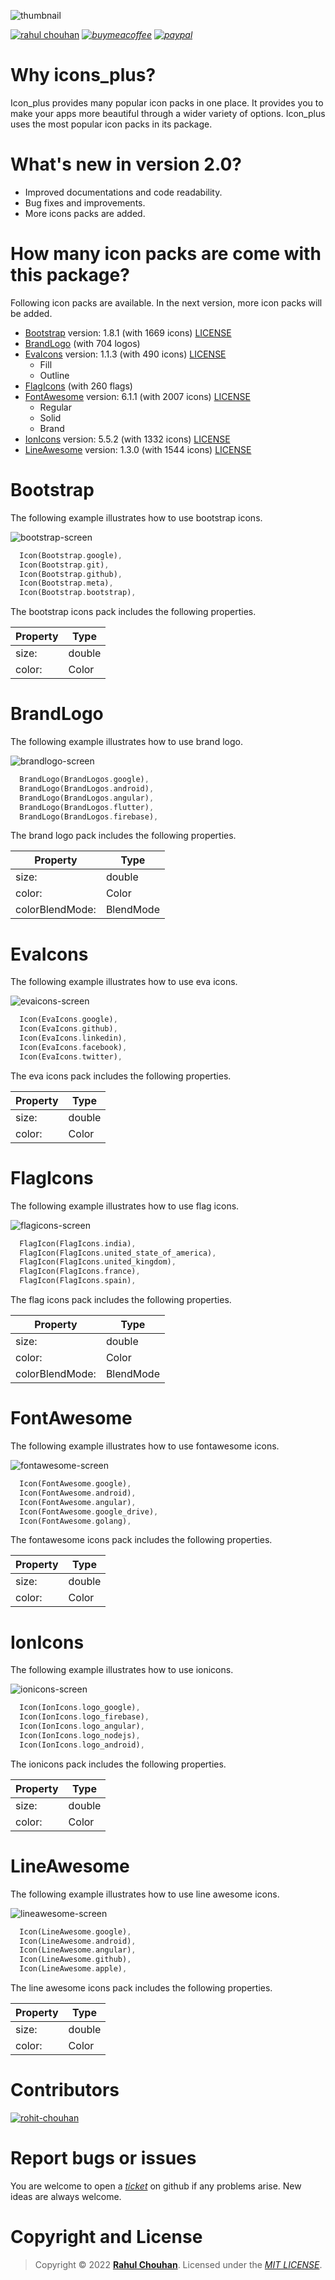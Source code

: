 ![thumbnail](https://user-images.githubusercontent.com/82075108/166093462-c8fba0d2-fc36-4d64-bf91-aee68a9090d9.svg)

[![rahul chouhan](https://user-images.githubusercontent.com/82075108/167239496-497f3135-a6b1-4a4c-985b-939e1537a5f9.png)](https://www.github.com/imRahulChouhan) _[![buymeacoffee](https://user-images.githubusercontent.com/82075108/166093500-a61b8749-85d1-4206-a916-e534546c538b.svg)](https://buymeacoffee.com/rahulchouhan)_ _[![paypal](https://user-images.githubusercontent.com/82075108/166870820-8d619e80-3a3b-4bef-a3a8-6ee282f74da5.png)](https://paypal.me/imRahulChouhan)_

# Why icons_plus?

Icon_plus provides many popular icon packs in one place. It provides you to make your apps more beautiful through a wider variety of options. Icon_plus uses the most popular icon packs in its package.

# What's new in version 2.0?

- Improved documentations and code readability.
- Bug fixes and improvements.
- More icons packs are added.

# How many icon packs are come with this package?

Following icon packs are available. In the next version, more icon packs will be added.

- [Bootstrap](#bootstrap) version: 1.8.1 (with 1669 icons) [LICENSE](https://github.com/imRahulChouhan/icons_plus/blob/main/licenses/bootstrap_license)
- [BrandLogo](#brandlogo) (with 704 logos)
- [EvaIcons](#evaicons) version: 1.1.3 (with 490 icons) [LICENSE](https://github.com/akveo/eva-icons/blob/master/LICENSE.txt)
  - Fill
  - Outline
- [FlagIcons](#flagicons) (with 260 flags)
- [FontAwesome](#fontawesome) version: 6.1.1 (with 2007 icons) [LICENSE](https://github.com/imRahulChouhan/icons_plus/blob/main/licenses/fontawesome_license)
  - Regular
  - Solid
  - Brand
- [IonIcons](#ionicons) version: 5.5.2 (with 1332 icons) [LICENSE](https://github.com/ionic-team/ionicons/blob/main/LICENSE)
- [LineAwesome](#lineawesome) version: 1.3.0 (with 1544 icons) [LICENSE](https://github.com/imRahulChouhan/icons_plus/blob/main/licenses/lineawesome_license)

# Bootstrap

The following example illustrates how to use bootstrap icons.

![bootstrap-screen](https://user-images.githubusercontent.com/82075108/166093497-e3deab7c-5ae4-4cc9-8d5c-0458af3d7237.svg)

```dart
  Icon(Bootstrap.google),
  Icon(Bootstrap.git),
  Icon(Bootstrap.github),
  Icon(Bootstrap.meta),
  Icon(Bootstrap.bootstrap),
```

The bootstrap icons pack includes the following properties.

| Property | Type   |
| -------- | ------ |
| size:    | double |
| color:   | Color  |

# BrandLogo

The following example illustrates how to use brand logo.


![brandlogo-screen](https://user-images.githubusercontent.com/82075108/166093499-084804d1-d0c7-439e-924a-d69e6e06e6bb.svg)

```dart
  BrandLogo(BrandLogos.google),
  BrandLogo(BrandLogos.android),
  BrandLogo(BrandLogos.angular),
  BrandLogo(BrandLogos.flutter),
  BrandLogo(BrandLogos.firebase),
```

The brand logo pack includes the following properties.

| Property        | Type      |
| --------------- | --------- |
| size:           | double    |
| color:          | Color     |
| colorBlendMode: | BlendMode |

# EvaIcons

The following example illustrates how to use eva icons.

![evaicons-screen](https://user-images.githubusercontent.com/82075108/166093501-079b7173-884f-44b4-94ed-36209990f358.svg)

```dart
  Icon(EvaIcons.google),
  Icon(EvaIcons.github),
  Icon(EvaIcons.linkedin),
  Icon(EvaIcons.facebook),
  Icon(EvaIcons.twitter),
```

The eva icons pack includes the following properties.

| Property | Type   |
| -------- | ------ |
| size:    | double |
| color:   | Color  |

# FlagIcons

The following example illustrates how to use flag icons.


![flagicons-screen](https://user-images.githubusercontent.com/82075108/166093503-59115600-68a3-4df3-9a2e-2d09be85f0dd.svg)

```dart
  FlagIcon(FlagIcons.india),
  FlagIcon(FlagIcons.united_state_of_america),
  FlagIcon(FlagIcons.united_kingdom),
  FlagIcon(FlagIcons.france),
  FlagIcon(FlagIcons.spain),
```

The flag icons pack includes the following properties.

| Property        | Type      |
| --------------- | --------- |
| size:           | double    |
| color:          | Color     |
| colorBlendMode: | BlendMode |

# FontAwesome

The following example illustrates how to use fontawesome icons.

![fontawesome-screen](https://user-images.githubusercontent.com/82075108/166093505-87ee60fa-4379-4bb8-83cc-e4f72e37e125.svg)

```dart
  Icon(FontAwesome.google),
  Icon(FontAwesome.android),
  Icon(FontAwesome.angular),
  Icon(FontAwesome.google_drive),
  Icon(FontAwesome.golang),
```

The fontawesome icons pack includes the following properties.

| Property | Type   |
| -------- | ------ |
| size:    | double |
| color:   | Color  |

# IonIcons

The following example illustrates how to use ionicons.

![ionicons-screen](https://user-images.githubusercontent.com/82075108/166093509-cd4c48cc-8631-4805-9fea-d1eaaa972899.svg)

```dart
  Icon(IonIcons.logo_google),
  Icon(IonIcons.logo_firebase),
  Icon(IonIcons.logo_angular),
  Icon(IonIcons.logo_nodejs),
  Icon(IonIcons.logo_android),
```

The ionicons pack includes the following properties.

| Property | Type   |
| -------- | ------ |
| size:    | double |
| color:   | Color  |

# LineAwesome

The following example illustrates how to use line awesome icons.


![lineawesome-screen](https://user-images.githubusercontent.com/82075108/166093510-b0e54b9d-3f65-4be7-9cd8-5e21a37926aa.svg)

```dart
  Icon(LineAwesome.google),
  Icon(LineAwesome.android),
  Icon(LineAwesome.angular),
  Icon(LineAwesome.github),
  Icon(LineAwesome.apple),
```

The line awesome icons pack includes the following properties.

| Property | Type   |
| -------- | ------ |
| size:    | double |
| color:   | Color  |

# Contributors

[![rohit-chouhan](https://user-images.githubusercontent.com/82075108/166093478-194c7093-8eb2-436d-8ee2-1bb07b53c850.svg)](https://www.github.com/rohit-chouhan)

# Report bugs or issues

You are welcome to open a *[ticket](https://github.com/imRahulChouhan/icons_plus/issues)* on github if any problems arise. New ideas are always welcome.

# Copyright and License

>Copyright © 2022 **[Rahul Chouhan](https://rahulchouhan.me)**. Licensed under the *[MIT LICENSE](https://github.com/imRahulChouhan/icons_plus/blob/main/LICENSE)*.